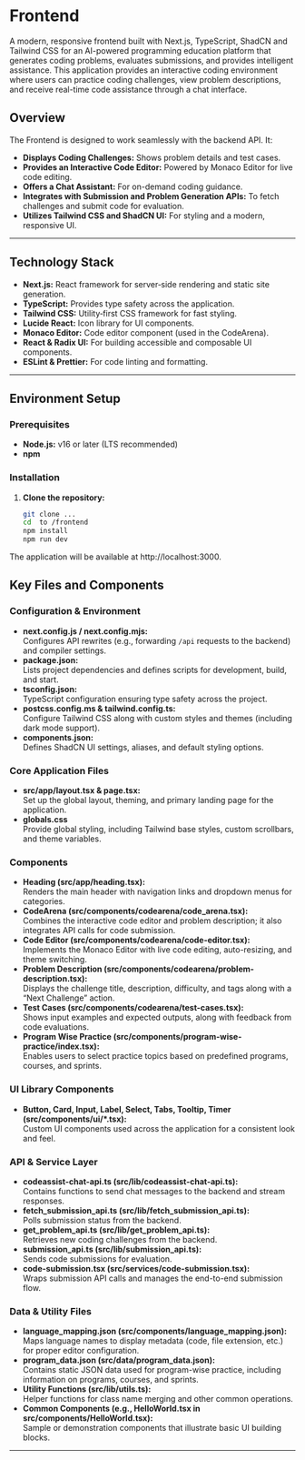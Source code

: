 # Frontend
A modern, responsive frontend built with Next.js, TypeScript, ShadCN and Tailwind CSS for an AI-powered programming education platform that generates coding problems, evaluates submissions, and provides intelligent assistance. This application provides an interactive coding environment where users can practice coding challenges, view problem descriptions, and receive real-time code assistance through a chat interface.


## Overview

The Frontend is designed to work seamlessly with the backend API. It:
- **Displays Coding Challenges:** Shows problem details and test cases.
- **Provides an Interactive Code Editor:** Powered by Monaco Editor for live code editing.
- **Offers a Chat Assistant:** For on-demand coding guidance.
- **Integrates with Submission and Problem Generation APIs:** To fetch challenges and submit code for evaluation.
- **Utilizes Tailwind CSS and ShadCN UI:** For styling and a modern, responsive UI.

---

## Technology Stack

- **Next.js:** React framework for server‑side rendering and static site generation.
- **TypeScript:** Provides type safety across the application.
- **Tailwind CSS:** Utility‑first CSS framework for fast styling.
- **Lucide React:** Icon library for UI components.
- **Monaco Editor:** Code editor component (used in the CodeArena).
- **React & Radix UI:** For building accessible and composable UI components.
- **ESLint & Prettier:** For code linting and formatting.

---

## Environment Setup

### Prerequisites

- **Node.js:** v16 or later (LTS recommended)
- **npm**

### Installation

1. **Clone the repository:**
   ```bash
   git clone ...
   cd  to /frontend
   npm install
   npm run dev

The application will be available at http://localhost:3000.


## Key Files and Components

### Configuration & Environment
- **next.config.js / next.config.mjs:**  
  Configures API rewrites (e.g., forwarding `/api` requests to the backend) and compiler settings.
- **package.json:**  
  Lists project dependencies and defines scripts for development, build, and start.
- **tsconfig.json:**  
  TypeScript configuration ensuring type safety across the project.
- **postcss.config.ms & tailwind.config.ts:**  
  Configure Tailwind CSS along with custom styles and themes (including dark mode support).
- **components.json:**  
  Defines ShadCN UI settings, aliases, and default styling options.

### Core Application Files
- **src/app/layout.tsx & page.tsx:**  
  Set up the global layout, theming, and primary landing page for the application.
- **globals.css**  
  Provide global styling, including Tailwind base styles, custom scrollbars, and theme variables.

### Components
- **Heading (src/app/heading.tsx):**  
  Renders the main header with navigation links and dropdown menus for categories.
- **CodeArena (src/components/codearena/code_arena.tsx):**  
  Combines the interactive code editor and problem description; it also integrates API calls for code submission.
- **Code Editor (src/components/codearena/code-editor.tsx):**  
  Implements the Monaco Editor with live code editing, auto-resizing, and theme switching.
- **Problem Description (src/components/codearena/problem-description.tsx):**  
  Displays the challenge title, description, difficulty, and tags along with a “Next Challenge” action.
- **Test Cases (src/components/codearena/test-cases.tsx):**  
  Shows input examples and expected outputs, along with feedback from code evaluations.
- **Program Wise Practice (src/components/program-wise-practice/index.tsx):**  
  Enables users to select practice topics based on predefined programs, courses, and sprints.

### UI Library Components
- **Button, Card, Input, Label, Select, Tabs, Tooltip, Timer (src/components/ui/*.tsx):**  
  Custom UI components used across the application for a consistent look and feel.

### API & Service Layer
- **codeassist-chat-api.ts (src/lib/codeassist-chat-api.ts):**  
  Contains functions to send chat messages to the backend and stream responses.
- **fetch_submission_api.ts (src/lib/fetch_submission_api.ts):**  
  Polls submission status from the backend.
- **get_problem_api.ts (src/lib/get_problem_api.ts):**  
  Retrieves new coding challenges from the backend.
- **submission_api.ts (src/lib/submission_api.ts):**  
  Sends code submissions for evaluation.
- **code-submission.tsx (src/services/code-submission.tsx):**  
  Wraps submission API calls and manages the end-to-end submission flow.

### Data & Utility Files
- **language_mapping.json (src/components/language_mapping.json):**  
  Maps language names to display metadata (code, file extension, etc.) for proper editor configuration.
- **program_data.json (src/data/program_data.json):**  
  Contains static JSON data used for program-wise practice, including information on programs, courses, and sprints.
- **Utility Functions (src/lib/utils.ts):**  
  Helper functions for class name merging and other common operations.
- **Common Components (e.g., HelloWorld.tsx in src/components/HelloWorld.tsx):**  
  Sample or demonstration components that illustrate basic UI building blocks.

---



